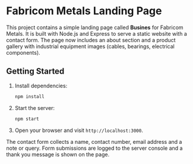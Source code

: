 # Fabricom Metals Landing Page

This project contains a simple landing page called **Busines** for Fabricom Metals.
It is built with Node.js and Express to serve a static website with a contact form.
The page now includes an about section and a product gallery with industrial
equipment images (cables, bearings, electrical components).

## Getting Started

1. Install dependencies:
   ```bash
   npm install
   ```
2. Start the server:
   ```bash
   npm start
   ```
3. Open your browser and visit `http://localhost:3000`.

The contact form collects a name, contact number, email address and a note or query.
Form submissions are logged to the server console and a thank you message is shown
on the page.

